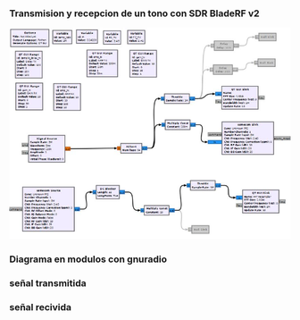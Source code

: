 ### Transmision y recepcion de un tono con  SDR BladeRF v2

![image](BladeRF_tx_rx_tone/balderf_tx_rx_tone_gui_sch.JPG)

### Diagrama en modulos con gnuradio

### señal transmitida


### señal recivida

